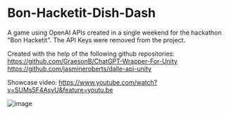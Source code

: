 # Bon-Hacketit-Dish-Dash
A game using OpenAI APIs created in a single weekend for the hackathon "Bon Hacketit".
The API Keys were removed from the project.

Created with the help of the following github repositories:
https://github.com/GraesonB/ChatGPT-Wrapper-For-Unity
https://github.com/jasmineroberts/dalle-api-unity

Showcase video:
https://www.youtube.com/watch?v=SUMs5F4AsyU&feature=youtu.be

![image](https://user-images.githubusercontent.com/33548577/230777903-7a1f0481-56d6-4416-a69a-09f337a21a8f.png)

